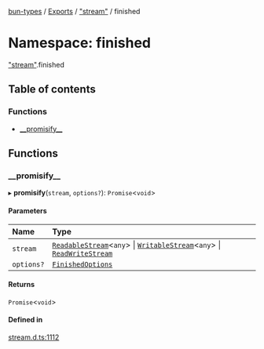 [bun-types](https://github.com/oven-sh/bun-types/blob/master/api-docs/README.md) / [Exports](https://github.com/oven-sh/bun-types/blob/master/api-docs/modules.md) / ["stream"](https://github.com/oven-sh/bun-types/blob/master/api-docs/modules/stream_.md) / finished

# Namespace: finished

["stream"](https://github.com/oven-sh/bun-types/blob/master/api-docs/modules/stream_.md).finished

## Table of contents

### Functions

- [\_\_promisify\_\_](https://github.com/oven-sh/bun-types/blob/master/api-docs/modules/stream_.finished.md#__promisify__)

## Functions

### \_\_promisify\_\_

▸ **__promisify__**(`stream`, `options?`): `Promise`<`void`\>

#### Parameters

| Name | Type |
| :------ | :------ |
| `stream` | [`ReadableStream`](https://github.com/oven-sh/bun-types/blob/master/api-docs/modules.md#readablestream)<`any`\> \| [`WritableStream`](https://github.com/oven-sh/bun-types/blob/master/api-docs/modules.md#writablestream)<`any`\> \| [`ReadWriteStream`](https://github.com/oven-sh/bun-types/blob/master/api-docs/interfaces/ReadWriteStream.md) |
| `options?` | [`FinishedOptions`](https://github.com/oven-sh/bun-types/blob/master/api-docs/interfaces/stream_.FinishedOptions.md) |

#### Returns

`Promise`<`void`\>

#### Defined in

[stream.d.ts:1112](https://github.com/valgaze/bun-types/blob/6f8dbf8/stream.d.ts#L1112)
